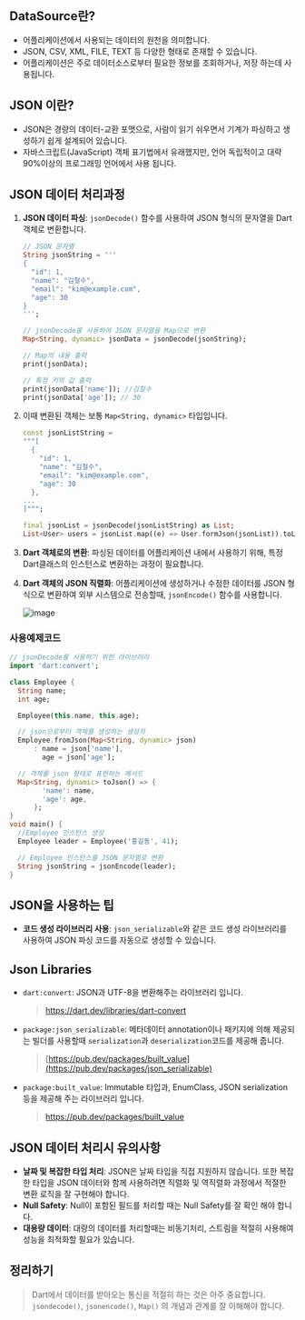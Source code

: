 ## DataSource란?
- 어플리케이션에서 사용되는 데이터의 원천을 의미합니다.
- JSON, CSV, XML, FILE, TEXT 등 다양한 형태로 존재할 수 있습니다.
- 어플리케이션은 주로 데이터소스로부터 필요한 정보를 조회하거나, 저장 하는데 사용됩니다.

## JSON 이란?
- JSON은 경량의 데이터-교환 포맷으로, 사람이 읽기 쉬우면서 기계가 파싱하고 생성하기 쉽게 설계되어 있습니다.
- 자바스크립트(JavaScript) 객체 표기법에서 유래했지만, 언어 독립적이고 대략 90%이상의 프로그래밍 언어에서 사용 됩니다.

## JSON 데이터 처리과정
1. **JSON 데이터 파싱**: `jsonDecode()` 함수를 사용하여 JSON 형식의 문자열을 Dart 객체로 변환합니다. 
   ```dart
   // JSON 문자열
   String jsonString = '''
   {
     "id": 1,
     "name": "김철수",
     "email": "kim@example.com",
     "age": 30
   }
   ''';

   // jsonDecode를 사용하여 JSON 문자열을 Map으로 변환
   Map<String, dynamic> jsonData = jsonDecode(jsonString);

   // Map의 내용 출력
   print(jsonData);

   // 특정 키의 값 출력
   print(jsonData['name']); //김철수
   print(jsonData['age']); // 30
   ```
3. 이때 변환된 객체는 보통 `Map<String, dynamic>` 타입입니다.
   ```dart
   const jsonListString =
   """[
     {
       "id": 1,
       "name": "김철수",
       "email": "kim@example.com",
       "age": 30
     },
   ...
   ]""";

   final jsonList = jsonDecode(jsonListString) as List;
   List<User> users = jsonList.map((e) => User.formJson(jsonList)).toList();
   ```
5. **Dart 객체로의 변환**: 파싱된 데이터를 어플리케이션 내에서 사용하기 위해, 특정 Dart클래스의 인스턴스로 변환하는 과정이 필요합니다.
6. **Dart 객체의 JSON 직렬화**: 어플리케이션에 생성하거나 수정한 데이터를 JSON 형식으로 변환하여 외부 시스템으로 전송할때, `jsonEncode()` 함수를 사용합니다.
   
   ![image](https://github.com/david-s-kim/TIL/assets/129301549/88e4c423-256f-4231-8c7d-83ae70e0390a)

### 사용예제코드
```dart
// jsonDecode를 사용하기 위한 라이브러리
import 'dart:convert';

class Employee {
  String name;
  int age;

  Employee(this.name, this.age);

  // json으로부터 객체를 생성하는 생성자
  Employee.fromJson(Map<String, dynamic> json)
      : name = json['name'],
        age = json['age'];

  // 객체를 json 형태로 표현하는 메서드
  Map<String, dynamic> toJson() => {
        'name': name,
        'age': age,
      };
}
void main() {
  //Employee 인스턴스 생성
  Employee leader = Employee('홍길동', 41);

  // Employee 인스턴스를 JSON 문자열로 변환
  String jsonString = jsonEncode(leader);
}
```
## JSON을 사용하는 팁
- **코드 생성 라이브러리 사용**: `json_serializable`와 같은 코드 생성 라이브러리를 사용하여 JSON 파싱 코드를 자동으로 생성할 수 있습니다.

## Json Libraries
- `dart:convert`: JSON과 UTF-8을 변환해주는 라이브러리 입니다.
  >https://dart.dev/libraries/dart-convert
- `package:json_serializable`: 메타데이터 annotation이나 패키지에 의해 제공되는 빌더를 사용할때 `serialization`과 `deserialization`코드를 제공해 줍니다.
  >[https://pub.dev/packages/built_value](https://pub.dev/packages/json_serializable)
- `package:built_value`: Immutable 타입과, EnumClass, JSON serialization 등을 제공해 주는 라이브러리 입니다.
  >https://pub.dev/packages/built_value

## JSON 데이터 처리시 유의사항
- **날짜 및 복잡한 타입 처리**: JSON은 날짜 타입을 직접 지원하지 않습니다. 또한 복잡한 타입을 JSON 데이터와 함께 사용하려면 직렬화 및 역직렬화 과정에서 적절한 변환 로직을 잘 구현해야 합니다.
- **Null Safety**: Null이 포함된 필드를 처리할 때는 Null Safety를 잘 확인 해야 합니다.
- **대용량 데이터**: 대량의 데이터를 처리할때는 비동기처리, 스트림을 적절히 사용해여 성능을 최적화할 필요가 있습니다.

## 정리하기
>Dart에서 데이터를 받아오는 통신을 적절히 하는 것은 아주 중요합니다.
>`jsondecode()`, `jsonencode()`, `Map()` 의 개념과 관계를 잘 이해해야 합니다.
